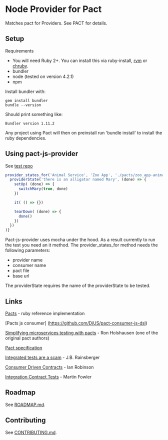 # Node Provider for Pact

Matches pact for Providers. See PACT for details.

## Setup

Requirements
* You will need Ruby 2+. You can install this via ruby-install, [rvm](https://rvm.io/) or [chruby](https://github.com/postmodern/chruby).
* bundler
* node (tested on version 4.2.1)
* npm

Install bundler with:
```
gem install bundler
bundle --version
```
Should print something like:
```
Bundler version 1.11.2
```

Any project using Pact will then on preinstall run 'bundle install' to install the ruby dependencies.

## Using pact-js-provider

See [test repo](https://github.com/DiUS/pact-js-provider-test)

```javascript
provider_states_for('Animal Service', 'Zoo App', './pacts/zoo_app-animal_service.json', 'http://localhost:5000', (done) => {
  providerState('there is an alligator named Mary', (done) => {
    setUp( (done) => {
      switchMary(true, done)
    })

    it( () => {})

    tearDown( (done) => {
      done()
    })
  })
)}
```

Pact-js-provider uses mocha under the hood. As a result currently to run the test you need an it method. The provider_states_for method needs the following parameters:
* provider name
* consumer name
* pact file
* base url

The providerState requires the name of the providerState to be tested. 


## Links
[Pacts](https://github.com/realestate-com-au/pact) - ruby reference implementation
 
[Pacts js consumer] (https://github.com/DiUS/pact-consumer-js-dsl)

[Simplifying microservices testing with pacts](http://dius.com.au/2014/05/19/simplifying-micro-service-testing-with-pacts/) - Ron Holshausen (one of the original pact authors)

[Pact specification](https://github.com/pact-foundation/pact-specification)

[Integrated tests are a scam](https://vimeo.com/80533536) - J.B. Rainsberger

[Consumer Driven Contracts](http://martinfowler.com/articles/consumerDrivenContracts.html) - Ian Robinson

[Integration Contract Tests](http://martinfowler.com/bliki/IntegrationContractTest.html) - Martin Fowler

## Roadmap
See [ROADMAP.md](/ROADMAP.md).

## Contributing

See [CONTRIBUTING.md](/CONTRIBUTING.md).

[pact_broker]: https://github.com/bethesque/pact_broker
[pact_broker-client]: https://github.com/bethesque/pact_broker-client
[pact-public-apis]: https://github.com/realestate-com-au/pact/wiki/Why-Pact-may-not-be-the-best-tool-for-testing-public-APIs
[pass-through-apis]: https://github.com/realestate-com-au/pact/wiki/Why-Pact-may-not-be-the-best-tool-for-testing-pass-through-APIs
[gotchas]: https://github.com/realestate-com-au/pact/wiki/Matching-gotchas

